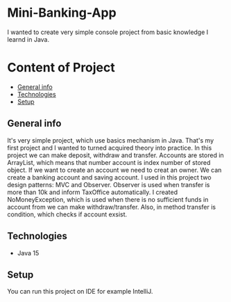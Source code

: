 # Mini-Banking-App
I wanted to create very simple console project from basic knowledge I learnd in Java.

# Content of Project
* [General info](#general-info)
* [Technologies](#technologies)
* [Setup](#setup)

## General info
It's very simple project, which use basics mechanism in Java. That's my first project and I wanted to turned acquired theory into practice. In this project we can make deposit, withdraw and transfer. Accounts are stored in ArrayList, which means that number account is index number of stored object. If we want to create an account we need to creat an owner. We can create a banking account and saving account. I used in this project two design patterns: MVC and Observer. Observer is used when transfer is more than 10k and inform TaxOffice automatically. I created NoMoneyException, which is used when there is no sufficient funds in account from we can make withdraw/transfer. Also, in method transfer is condition, which checks if account exsist. 

## Technologies
<ul>
<li>Java 15</li>
</ul>

## Setup
You can run this project on IDE for example IntelliJ.
